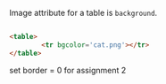 Image attribute for a table is `background`.

```html

<table>
        <tr bgcolor='cat.png'></tr>
</table>
```


set border = 0 for assignment 2
